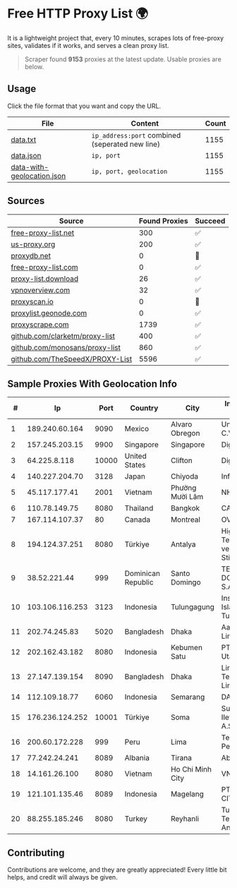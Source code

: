 
# Free HTTP Proxy List 🌍

It is a lightweight project that, every 10 minutes, scrapes lots of free-proxy sites, validates if it works, and serves a clean proxy list.


> Scraper found **9153** proxies at the latest update. Usable proxies are below.

## Usage

Click the file format that you want and copy the URL.


|File|Content|Count|
|----|-------|-----|
|[data.txt](https://raw.githubusercontent.com/themiralay/Proxy-List-World/master/data.txt)|`ip_address:port` combined (seperated new line)|1155|
|[data.json](https://raw.githubusercontent.com/themiralay/Proxy-List-World/master/data.json)|`ip, port`|1155|
|[data-with-geolocation.json](https://raw.githubusercontent.com/themiralay/Proxy-List-World/master/data-with-geolocation.json)|`ip, port, geolocation`|1155|

## Sources

|Source|Found Proxies|Succeed|
|------|-------------|-------|
|[free-proxy-list.net](https://free-proxy-list.net)|300|✅|
|[us-proxy.org](https://www.us-proxy.org)|200|✅|
|[proxydb.net](http://proxydb.net)|0|🚫|
|[free-proxy-list.com](https://free-proxy-list.com/?page=&port=&type%5B%5D=http&type%5B%5D=https&up_time=0&search=Search)|0|✅|
|[proxy-list.download](https://www.proxy-list.download/HTTP)|26|✅|
|[vpnoverview.com](https://vpnoverview.com/privacy/anonymous-browsing/free-proxy-servers)|32|✅|
|[proxyscan.io](https://www.proxyscan.io)|0|🚫|
|[proxylist.geonode.com](https://proxylist.geonode.com/api/proxy-list?limit=300&page=1&sort_by=lastChecked&sort_type=desc&protocols=http,https)|0|✅|
|[proxyscrape.com](https://api.proxyscrape.com/v2/?request=displayproxies&protocol=http&timeout=10000&country=all&ssl=all&anonymity=all)|1739|✅|
|[github.com/clarketm/proxy-list](https://raw.githubusercontent.com/clarketm/proxy-list/master/proxy-list-raw.txt)|400|✅|
|[github.com/monosans/proxy-list](https://raw.githubusercontent.com/monosans/proxy-list/main/proxies/http.txt)|860|✅|
|[github.com/TheSpeedX/PROXY-List](https://raw.githubusercontent.com/TheSpeedX/PROXY-List/master/http.txt)|5596|✅|


## Sample Proxies With Geolocation Info

|#|Ip|Port|Country|City|Internet Service Provider|
|-|--|----|-------|----|-------------------------|
|1|189.240.60.164|9090|Mexico|Alvaro Obregon|Uninet S.A. de C.V.|
|2|157.245.203.15|9900|Singapore|Singapore|DigitalOcean, LLC|
|3|64.225.8.118|10000|United States|Clifton|DigitalOcean, LLC|
|4|140.227.204.70|3128|Japan|Chiyoda|InfoSphere|
|5|45.117.177.41|2001|Vietnam|Phường Mười Lăm|NHANHOA|
|6|110.78.149.75|8080|Thailand|Bangkok|CAT-BB|
|7|167.114.107.37|80|Canada|Montreal|OVH SAS|
|8|194.124.37.251|8080|Türkiye|Antalya|High Speed Telekomunikasyon ve Hab. Hiz. Ltd. Sti.|
|9|38.52.221.44|999|Dominican Republic|Santo Domingo|TELECABLE DOMINICANO, S.A.|
|10|103.106.116.253|3123|Indonesia|Tulungagung|Institut Agama Islam Negeri Tulungagung|
|11|202.74.245.83|5020|Bangladesh|Dhaka|Aamra Networks Limited|
|12|202.162.43.182|8080|Indonesia|Kebumen Satu|PT Global Prima Utama|
|13|27.147.139.154|8090|Bangladesh|Dhaka|Link3 Technologies Limited|
|14|112.109.18.77|6060|Indonesia|Semarang|DATAUTAMANET|
|15|176.236.124.252|10001|Türkiye|Soma|Superonline Iletisim Hizmetleri A.S.|
|16|200.60.172.228|999|Peru|Lima|Telefonica del Peru S.A.A.|
|17|77.242.24.241|8089|Albania|Tirana|Abissnet ISP|
|18|14.161.26.100|8080|Vietnam|Ho Chi Minh City|VNPT|
|19|121.101.135.46|8089|Indonesia|Magelang|PT SELARAS CITRA TERABIT|
|20|88.255.185.246|8080|Turkey|Reyhanli|Turk Telekomunikasyon Anonim Sirketi|



## Contributing

Contributions are welcome, and they are greatly appreciated! Every
little bit helps, and credit will always be given.

